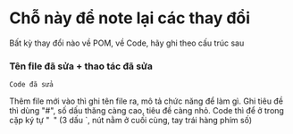 # Chỗ này để note lại các thay đổi
Bất kỳ thay đổi nào về POM, về Code, hãy ghi theo cấu trúc sau
### Tên file đã sửa + thao tác đã sửa
```
Code đã sửa
```
Thêm file mới vào thì ghi tên file ra, mô tả chức năng để làm gì.
Ghi tiêu đề thì dùng "#", số dấu thăng càng cao, tiêu đề càng nhỏ.
Code thì để ở trong cặp ký tự "``` ```" (3 dấu `, nút nằm ở cuối cùng, tay trái hàng phím số)
